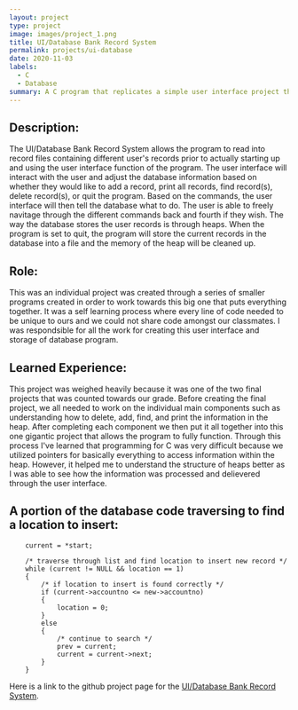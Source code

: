 ```yaml
---
layout: project
type: project
image: images/project_1.png
title: UI/Database Bank Record System
permalink: projects/ui-database
date: 2020-11-03
labels:
  - C
  - Database
summary: A C program that replicates a simple user interface project that stores records of users in a database. 
---
```


## Description: 
The UI/Database Bank Record System allows the program to read into record files containing different user's records prior to actually starting up and using the user interface function of the program. The user interface will interact with the user and adjust the database information based on whether they would like to add a record, print all records, find record(s), delete record(s), or quit the program. Based on the commands, the user interface will then tell the database what to do. The user is able to freely navitage through the different commands back and fourth if they wish. The way the database stores the user records is through heaps. When the program is set to quit, the program will store the current records in the database into a file and the memory of the heap will be cleaned up. 

## Role:
This was an individual project was created through a series of smaller programs created in order to work towards this big one that puts everything together. It was a self learning process where every line of code needed to be unique to ours and we could not share code amongst our classmates. I was respondsible for all the work for creating this user interface and storage of database program. 

## Learned Experience:
This project was weighed heavily because it was one of the two final projects that was counted towards our grade. Before creating the final project, we all needed to work on the individual main components such as understanding how to delete, add, find, and print the information in the heap. After completing each component we then put it all together into this one gigantic project that allows the program to fully function. Through this process I've learned that programming for C was very difficult because we utilized pointers for basically everything to access information within the heap. However, it helped me to understand the structure of heaps better as I was able to see how the information was processed and delievered through the user interface. 

## A portion of the database code traversing to find a location to insert:

        current = *start;

        /* traverse through list and find location to insert new record */
        while (current != NULL && location == 1)
        {
            /* if location to insert is found correctly */
            if (current->accountno <= new->accountno)
            {
                location = 0;
            }
            else
            {
                /* continue to search */
                prev = current;
                current = current->next;
            }
        }


Here is a link to the github project page for the [UI/Database Bank Record System](https://github.com/tbui00/ui-database-bank).



